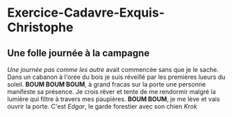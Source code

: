 # Exercice-Cadavre-Exquis-Christophe
## Une folle journée à la campagne
*Une journée pas comme les autre* avait commencée sans que je le sache.
Dans un cabanon à l'orée du bois je suis réveillé par les premières lueurs du soleil.
**BOUM BOUM BOUM**, à grand fracas sur la porte une personne manifeste sa présence.
Je crois rêver et tente de me rendormir malgré la lumière qui filtre à travers mes paupières.
**BOUM BOUM**, je me lève et vais ouvrir la porte. C'est *Edgar*, le garde forestier avec son chien *Krok*
